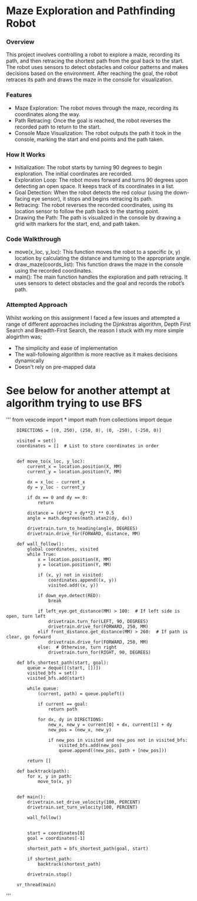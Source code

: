 # Maze Exploration and Pathfinding Robot #
### Overview ###

This project involves controlling a robot to explore a maze, recording its path, and then retracing the shortest path from the goal back to the start. The robot uses sensors to detect obstacles and colour patterns and makes decisions based on the environment. After reaching the goal, the robot retraces its path and draws the maze in the console for visualization.

### Features ###
- Maze Exploration: The robot moves through the maze, recording its coordinates along the way.
- Path Retracing: Once the goal is reached, the robot reverses the recorded path to return to the start.
- Console Maze Visualization: The robot outputs the path it took in the console, marking the start and end points and the path taken.

### How It Works ###
- Initialization: The robot starts by turning 90 degrees to begin exploration. The initial coordinates are recorded.
- Exploration Loop: The robot moves forward and turns 90 degrees upon detecting an open space. It keeps track of its coordinates in a list.
- Goal Detection: When the robot detects the red colour (using the down-facing eye sensor), it stops and begins retracing its path.
- Retracing: The robot reverses the recorded coordinates, using its location sensor to follow the path back to the starting point.
- Drawing the Path: The path is visualized in the console by drawing a grid with markers for the start, end, and path taken.
  
### Code Walkthrough ###
- move(x_loc, y_loc): This function moves the robot to a specific (x, y) location by calculating the distance and turning to the appropriate angle.
- draw_maze(coords_list): This function draws the maze in the console using the recorded coordinates.
- main(): The main function handles the exploration and path retracing. It uses sensors to detect obstacles and the goal and records the robot’s path.

### Attempted Approach ###
Whilst working on this assignment I faced a few issues and attempted a range of different approaches including the Djinkstras algorithm, Depth First Search and Breadth-First Search, the reason I stuck with my more simple alogirthm was;
- The simplicity and ease of implementation
- The wall-following algorithm is more reactive as it makes decisions dynamically
- Doesn't rely on pre-mapped data

# See below for another attempt at algorithm trying to use BFS #
'''
        from vexcode import *
        import math
        from collections import deque
        
        
        DIRECTIONS = [(0, 250), (250, 0), (0, -250), (-250, 0)]
        
        visited = set()
        coordinates = []  # List to store coordinates in order
        
        
        def move_to(x_loc, y_loc):
            current_x = location.position(X, MM)
            current_y = location.position(Y, MM)
        
            dx = x_loc - current_x
            dy = y_loc - current_y
            
            if dx == 0 and dy == 0:
                return
        
            distance = (dx**2 + dy**2) ** 0.5
            angle = math.degrees(math.atan2(dy, dx))
        
            drivetrain.turn_to_heading(angle, DEGREES)
            drivetrain.drive_for(FORWARD, distance, MM)
        
        def wall_follow():
            global coordinates, visited
            while True:
                x = location.position(X, MM)
                y = location.position(Y, MM)
        
                if (x, y) not in visited:
                    coordinates.append((x, y))
                    visited.add((x, y))
        
                if down_eye.detect(RED):
                    break
        
                if left_eye.get_distance(MM) > 100:  # If left side is open, turn left
                    drivetrain.turn_for(LEFT, 90, DEGREES)
                    drivetrain.drive_for(FORWARD, 250, MM)
                elif front_distance.get_distance(MM) > 260:  # If path is clear, go forward
                    drivetrain.drive_for(FORWARD, 250, MM)
                else:  # Otherwise, turn right
                    drivetrain.turn_for(RIGHT, 90, DEGREES)
        
        def bfs_shortest_path(start, goal):
            queue = deque([(start, [])])
            visited_bfs = set()
            visited_bfs.add(start)
        
            while queue:
                (current, path) = queue.popleft()
        
                if current == goal:
                    return path
        
                for dx, dy in DIRECTIONS:
                    new_x, new_y = current[0] + dx, current[1] + dy
                    new_pos = (new_x, new_y)
        
                    if new_pos in visited and new_pos not in visited_bfs:
                        visited_bfs.add(new_pos)
                        queue.append((new_pos, path + [new_pos]))
        
            return [] 
        
        def backtrack(path):
            for x, y in path:
                move_to(x, y)
        
        
        def main():
            drivetrain.set_drive_velocity(100, PERCENT)
            drivetrain.set_turn_velocity(100, PERCENT)
        
            wall_follow()
        
        
            start = coordinates[0] 
            goal = coordinates[-1]
        
            shortest_path = bfs_shortest_path(goal, start)
        
            if shortest_path:
                backtrack(shortest_path)
        
            drivetrain.stop()
        
        vr_thread(main)
'''
